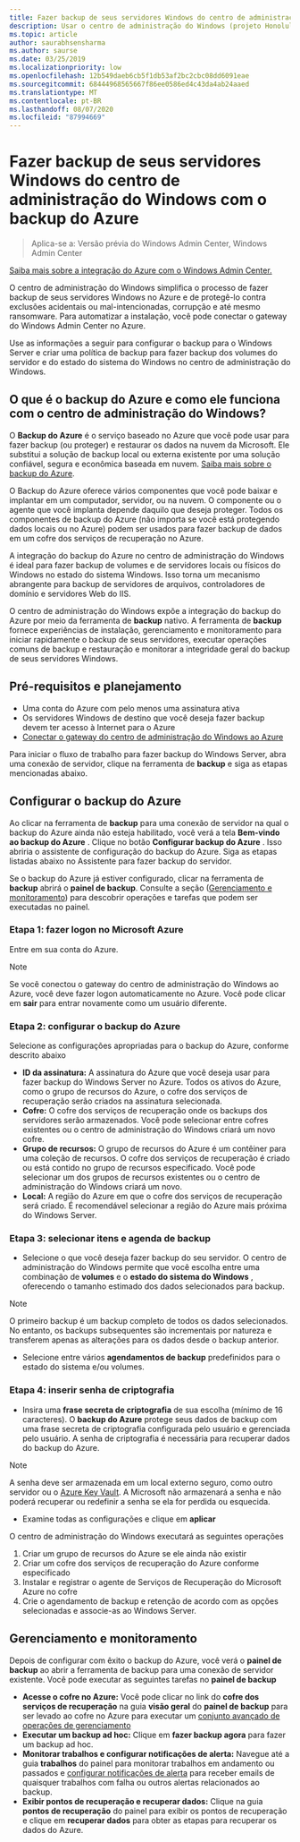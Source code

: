 ```yaml
---
title: Fazer backup de seus servidores Windows do centro de administração do Windows com o backup do Azure
description: Usar o centro de administração do Windows (projeto Honolulu) para fazer backup de servidores Windows com o backup do Azure
ms.topic: article
author: saurabhsensharma
ms.author: saurse
ms.date: 03/25/2019
ms.localizationpriority: low
ms.openlocfilehash: 12b549daeb6cb5f1db53af2bc2cbc08dd6091eae
ms.sourcegitcommit: 68444968565667f86ee0586ed4c43da4ab24aaed
ms.translationtype: MT
ms.contentlocale: pt-BR
ms.lasthandoff: 08/07/2020
ms.locfileid: "87994669"
---
```

# <a name="backup-your-windows-servers-from-windows-admin-center-with-azure-backup"></a>Fazer backup de seus servidores Windows do centro de administração do Windows com o backup do Azure

>Aplica-se a: Versão prévia do Windows Admin Center, Windows Admin Center

[Saiba mais sobre a integração do Azure com o Windows Admin Center.](./index.md)

O centro de administração do Windows simplifica o processo de fazer backup de seus servidores Windows no Azure e de protegê-lo contra exclusões acidentais ou mal-intencionadas, corrupção e até mesmo ransomware. Para automatizar a instalação, você pode conectar o gateway do Windows Admin Center no Azure.

Use as informações a seguir para configurar o backup para o Windows Server e criar uma política de backup para fazer backup dos volumes do servidor e do estado do sistema do Windows no centro de administração do Windows.

## <a name="what-is-azure-backup-and-how-does-it-work-with-windows-admin-center"></a>O que é o backup do Azure e como ele funciona com o centro de administração do Windows?

O **Backup do Azure** é o serviço baseado no Azure que você pode usar para fazer backup (ou proteger) e restaurar os dados na nuvem da Microsoft. Ele substitui a solução de backup local ou externa existente por uma solução confiável, segura e econômica baseada em nuvem.
[Saiba mais sobre o backup do Azure](/azure/backup/backup-overview).

O Backup do Azure oferece vários componentes que você pode baixar e implantar em um computador, servidor, ou na nuvem. O componente ou o agente que você implanta depende daquilo que deseja proteger. Todos os componentes de backup do Azure (não importa se você está protegendo dados locais ou no Azure) podem ser usados para fazer backup de dados em um cofre dos serviços de recuperação no Azure.

A integração do backup do Azure no centro de administração do Windows é ideal para fazer backup de volumes e de servidores locais ou físicos do Windows no estado do sistema Windows. Isso torna um mecanismo abrangente para backup de servidores de arquivos, controladores de domínio e servidores Web do IIS.

O centro de administração do Windows expõe a integração do backup do Azure por meio da ferramenta de **backup** nativo. A ferramenta de **backup** fornece experiências de instalação, gerenciamento e monitoramento para iniciar rapidamente o backup de seus servidores, executar operações comuns de backup e restauração e monitorar a integridade geral do backup de seus servidores Windows.

## <a name="prerequisites-and-planning"></a>Pré-requisitos e planejamento

- Uma conta do Azure com pelo menos uma assinatura ativa
- Os servidores Windows de destino que você deseja fazer backup devem ter acesso à Internet para o Azure
- [Conectar o gateway do centro de administração do Windows ao Azure](azure-integration.md)

Para iniciar o fluxo de trabalho para fazer backup do Windows Server, abra uma conexão de servidor, clique na ferramenta de **backup** e siga as etapas mencionadas abaixo.

## <a name="setup-azure-backup"></a>Configurar o backup do Azure
Ao clicar na ferramenta de **backup** para uma conexão de servidor na qual o backup do Azure ainda não esteja habilitado, você verá a tela **Bem-vindo ao backup do Azure** . Clique no botão **Configurar backup do Azure** . Isso abriria o assistente de configuração do backup do Azure. Siga as etapas listadas abaixo no Assistente para fazer backup do servidor.

Se o backup do Azure já estiver configurado, clicar na ferramenta de **backup** abrirá o **painel de backup**. Consulte a seção ([Gerenciamento e monitoramento](#management-and-monitoring)) para descobrir operações e tarefas que podem ser executadas no painel.

### <a name="step-1-login-to-microsoft-azure"></a>Etapa 1: fazer logon no Microsoft Azure
Entre em sua conta do Azure.

> [!NOTE]
> Se você conectou o gateway do centro de administração do Windows ao Azure, você deve fazer logon automaticamente no Azure. Você pode clicar em **sair** para entrar novamente como um usuário diferente.

### <a name="step-2-set-up-azure-backup"></a>Etapa 2: configurar o backup do Azure
Selecione as configurações apropriadas para o backup do Azure, conforme descrito abaixo

 - **ID da assinatura:** A assinatura do Azure que você deseja usar para fazer backup do Windows Server no Azure. Todos os ativos do Azure, como o grupo de recursos do Azure, o cofre dos serviços de recuperação serão criados na assinatura selecionada.
 - **Cofre:** O cofre dos serviços de recuperação onde os backups dos servidores serão armazenados. Você pode selecionar entre cofres existentes ou o centro de administração do Windows criará um novo cofre.
 - **Grupo de recursos:** O grupo de recursos do Azure é um contêiner para uma coleção de recursos. O cofre dos serviços de recuperação é criado ou está contido no grupo de recursos especificado. Você pode selecionar um dos grupos de recursos existentes ou o centro de administração do Windows criará um novo.
 - **Local:** A região do Azure em que o cofre dos serviços de recuperação será criado. É recomendável selecionar a região do Azure mais próxima do Windows Server.

### <a name="step-3-select-backup-items-and-schedule"></a>Etapa 3: selecionar itens e agenda de backup

- Selecione o que você deseja fazer backup do seu servidor. O centro de administração do Windows permite que você escolha entre uma combinação de **volumes** e o **estado do sistema do Windows** , oferecendo o tamanho estimado dos dados selecionados para backup.

> [!NOTE]
> O primeiro backup é um backup completo de todos os dados selecionados. No entanto, os backups subsequentes são incrementais por natureza e transferem apenas as alterações para os dados desde o backup anterior.

- Selecione entre vários **agendamentos de backup** predefinidos para o estado do sistema e/ou volumes.

### <a name="step-4-enter-encryption-passphrase"></a>Etapa 4: inserir senha de criptografia

- Insira uma **frase secreta de criptografia** de sua escolha (mínimo de 16 caracteres).  O **backup do Azure** protege seus dados de backup com uma frase secreta de criptografia configurada pelo usuário e gerenciada pelo usuário. A senha de criptografia é necessária para recuperar dados do backup do Azure.

> [!NOTE]
> A senha deve ser armazenada em um local externo seguro, como outro servidor ou o [Azure Key Vault](/azure/key-vault/quick-create-portal). A Microsoft não armazenará a senha e não poderá recuperar ou redefinir a senha se ela for perdida ou esquecida.

- Examine todas as configurações e clique em **aplicar**

O centro de administração do Windows executará as seguintes operações

1. Criar um grupo de recursos do Azure se ele ainda não existir
2. Criar um cofre dos serviços de recuperação do Azure conforme especificado
3. Instalar e registrar o agente de Serviços de Recuperação do Microsoft Azure no cofre
4. Crie o agendamento de backup e retenção de acordo com as opções selecionadas e associe-as ao Windows Server.

## <a name="management-and-monitoring"></a>Gerenciamento e monitoramento

Depois de configurar com êxito o backup do Azure, você verá o **painel de backup** ao abrir a ferramenta de backup para uma conexão de servidor existente. Você pode executar as seguintes tarefas no **painel de backup**

- **Acesse o cofre no Azure:** Você pode clicar no link do **cofre dos serviços de recuperação** na guia **visão geral** do **painel de backup** para ser levado ao cofre no Azure para executar um [conjunto avançado de operações de gerenciamento](/azure/backup/backup-azure-manage-windows-server)
- **Executar um backup ad hoc:** Clique em **fazer backup agora** para fazer um backup ad hoc.
- **Monitorar trabalhos e configurar notificações de alerta:** Navegue até a guia **trabalhos** do painel para monitorar trabalhos em andamento ou passados e [configurar notificações de alerta](/azure/backup/backup-azure-manage-windows-server#configuring-notifications-for-alerts) para receber emails de quaisquer trabalhos com falha ou outros alertas relacionados ao backup.
- **Exibir pontos de recuperação e recuperar dados:** Clique na guia **pontos de recuperação** do painel para exibir os pontos de recuperação e clique em **recuperar dados** para obter as etapas para recuperar os dados do Azure.